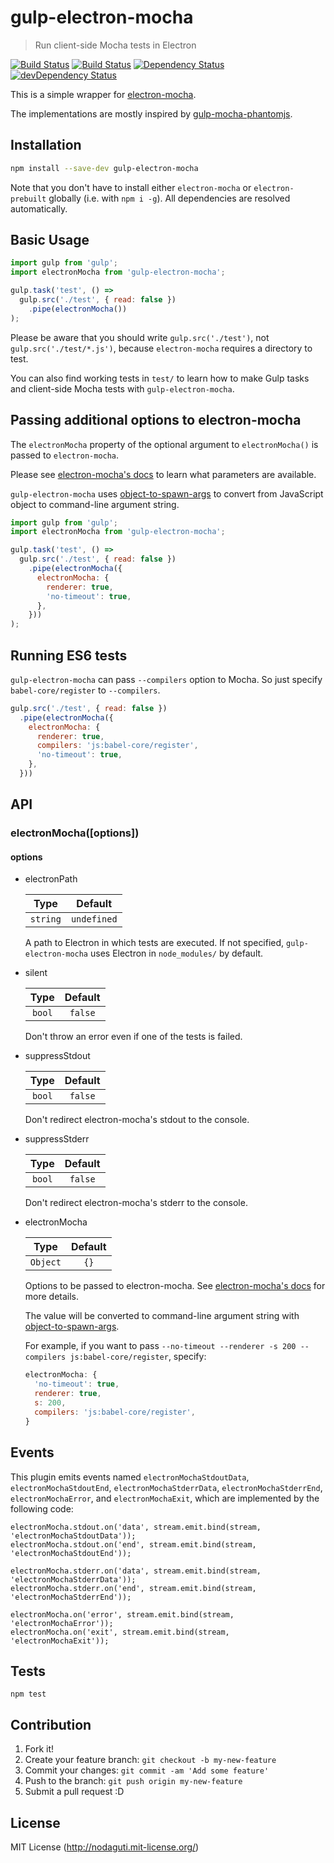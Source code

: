 # gulp-electron-mocha
> Run client-side Mocha tests in Electron

[![Build Status](https://travis-ci.org/nodaguti/gulp-electron-mocha.svg?branch=master)](https://travis-ci.org/nodaguti/gulp-electron-mocha)
[![Build Status](https://ci.appveyor.com/api/projects/status/github/nodaguti/gulp-electron-mocha?svg=true)](https://ci.appveyor.com/project/nodaguti/gulp-electron-mocha)
[![Dependency Status](https://david-dm.org/nodaguti/gulp-electron-mocha.svg)](https://david-dm.org/nodaguti/gulp-electron-mocha)
[![devDependency Status](https://david-dm.org/nodaguti/gulp-electron-mocha/dev-status.svg)](https://david-dm.org/nodaguti/gulp-electron-mocha#info=devDependencies)

This is a simple wrapper for [electron-mocha](https://github.com/jprichardson/electron-mocha).

The implementations are mostly inspired by [gulp-mocha-phantomjs](https://github.com/mrhooray/gulp-mocha-phantomjs).


## Installation

```sh
npm install --save-dev gulp-electron-mocha
```

Note that you don't have to install either `electron-mocha` or `electron-prebuilt` globally (i.e. with `npm i -g`).
All dependencies are resolved automatically.


## Basic Usage

```javascript
import gulp from 'gulp';
import electronMocha from 'gulp-electron-mocha';

gulp.task('test', () =>
  gulp.src('./test', { read: false })
    .pipe(electronMocha())
);
```

Please be aware that you should write `gulp.src('./test')`, not `gulp.src('./test/*.js')`,
because `electron-mocha` requires a directory to test.

You can also find working tests in `test/` to learn how to make Gulp tasks and client-side Mocha tests with `gulp-electron-mocha`.


## Passing additional options to electron-mocha

The `electronMocha` property of the optional argument to `electronMocha()`
is passed to `electron-mocha`.

Please see [electron-mocha's docs](https://github.com/jprichardson/electron-mocha#run-tests)
to learn what parameters are available.

`gulp-electron-mocha` uses [object-to-spawn-args](https://github.com/75lb/object-to-spawn-args)
to convert from JavaScript object to command-line argument string.

```javascript
import gulp from 'gulp';
import electronMocha from 'gulp-electron-mocha';

gulp.task('test', () =>
  gulp.src('./test', { read: false })
    .pipe(electronMocha({
      electronMocha: {
        renderer: true,
        'no-timeout': true,
      },
    }))
);
```


## Running ES6 tests

`gulp-electron-mocha` can pass `--compilers` option to Mocha.
So just specify `babel-core/register` to `--compilers`.

```javascript
gulp.src('./test', { read: false })
  .pipe(electronMocha({
    electronMocha: {
      renderer: true,
      compilers: 'js:babel-core/register',
      'no-timeout': true,
    },
  }))
```


## API

### electronMocha([options])
#### options

- electronPath

  | Type | Default |
  |:----:|:----:|
  | `string` | `undefined` |

  A path to Electron in which tests are executed.
  If not specified, `gulp-electron-mocha` uses Electron in `node_modules/` by default.

- silent

  | Type | Default |
  |:----:|:----:|
  | `bool` | `false` |

  Don't throw an error even if one of the tests is failed.

- suppressStdout

  | Type | Default |
  |:----:|:----:|
  | `bool` | `false` |

  Don't redirect electron-mocha's stdout to the console.

- suppressStderr

  | Type | Default |
  |:----:|:----:|
  | `bool` | `false` |

  Don't redirect electron-mocha's stderr to the console.

- electronMocha

  | Type | Default |
  |:----:|:----:|
  | `Object` | `{}` |

  Options to be passed to electron-mocha.
  See [electron-mocha's docs](https://github.com/jprichardson/electron-mocha#run-tests)
  for more details.

  The value will be converted to command-line argument string with
  [object-to-spawn-args](https://github.com/75lb/object-to-spawn-args).

  For example, if you want to pass `--no-timeout --renderer -s 200 --compilers js:babel-core/register`,
  specify:

  ```javascript
  electronMocha: {
    'no-timeout': true,
    renderer: true,
    s: 200,
    compilers: 'js:babel-core/register',
  }
  ```


## Events

This plugin emits events named `electronMochaStdoutData`, `electronMochaStdoutEnd`, `electronMochaStderrData`,
`electronMochaStderrEnd`, `electronMochaError`, and `electronMochaExit`,
which are implemented by the following code:

```
electronMocha.stdout.on('data', stream.emit.bind(stream, 'electronMochaStdoutData'));
electronMocha.stdout.on('end', stream.emit.bind(stream, 'electronMochaStdoutEnd'));

electronMocha.stderr.on('data', stream.emit.bind(stream, 'electronMochaStderrData'));
electronMocha.stderr.on('end', stream.emit.bind(stream, 'electronMochaStderrEnd'));

electronMocha.on('error', stream.emit.bind(stream, 'electronMochaError'));
electronMocha.on('exit', stream.emit.bind(stream, 'electronMochaExit'));
```

## Tests
```
npm test
```

## Contribution

1. Fork it!
2. Create your feature branch: `git checkout -b my-new-feature`
3. Commit your changes: `git commit -am 'Add some feature'`
4. Push to the branch: `git push origin my-new-feature`
5. Submit a pull request :D

## License

MIT License (http://nodaguti.mit-license.org/)

